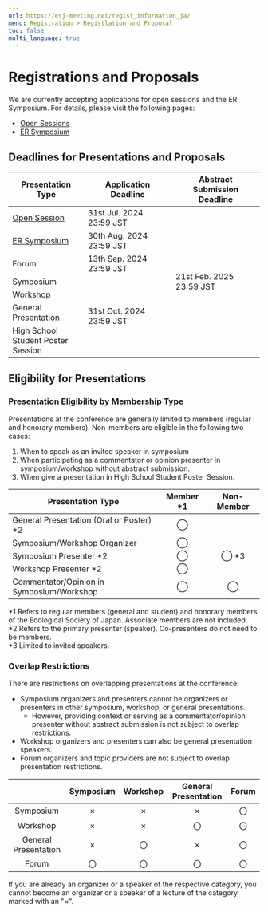 ```yaml
---
url: https://esj-meeting.net/regist_information_ja/
menu: Registration > Registlation and Proposal
toc: false
multi_language: true
---
```


# Registrations and Proposals

We are currently accepting applications for open sessions and the ER Symposium. For details, please visit the following pages:

- [Open Sessions](opensession)
- [ER Symposium](er_symposium)

## Deadlines for Presentations and Proposals

<table>
  <colgroup>
    <col style="width: 30%" />
    <col style="width: 35%" />
    <col style="width: 35%" />
  </colgroup>
  <thead><tr class="header">
    <th>Presentation Type</th>
    <th><strong>Application Deadline</strong></th>
    <th><strong> Abstract Submission Deadline </strong></th>
    </tr></thead>
  <tbody>
    <tr class="odd">
      <td><a href = "opensession">Open Session</a></td>
      <td>31st Jul. 2024 23:59 JST</td>
      <td rowspan=7>21st Feb. 2025 23:59 JST</td>
    </tr>
    <tr class="even">
      <td><a href = "er_symposium">ER Symposium</a></td>
      <td>30th Aug. 2024 23:59 JST</td>
    </tr>
    <tr class="odd">
      <td>Forum</td>
      <td>13th Sep. 2024 23:59 JST</td>
    </tr>
    <tr class="even">
      <td>Symposium<br />
      <td rowspan=4> 31st Oct. 2024 23:59 JST</td>
    </tr>
    <tr class="odd">
      <td>Workshop</td>
    </tr>
    <tr class="even">
     <td>General Presentation<br />
    </tr>
    <tr class="odd">
      <td>High School Student Poster Session</td>
    </tr>
  </tbody>
</table>

## Eligibility for Presentations

### Presentation Eligibility by Membership Type
Presentations at the conference are generally limited to members (regular and honorary members). Non-members are eligible in the following two cases:

1. When to speak as an invited speaker in symposium
2. When participating as a commentator or opinion presenter in symposium/workshop without abstract submission.
3. When give a presentation in High School Student Poster Session.

| **Presentation Type**                              | **Member \*1** | **Non-Member** |
|----------------------------------------------------|:--------------:|:--------------:|
| General Presentation (Oral or Poster) \*2            | ◯            |                |
| Symposium/Workshop Organizer                | ◯            |                |
| Symposium Presenter \*2                           | ◯            | ◯ \*3         |
| Workshop Presenter \*2                       | ◯            |                |
| Commentator/Opinion in Symposium/Workshop    | ◯            | ◯              |

\*1 Refers to regular members (general and student) and honorary members of the Ecological Society of Japan. Associate members are not included.  
\*2 Refers to the primary presenter (speaker). Co-presenters do not need to be members.  
\*3 Limited to invited speakers.

### Overlap Restrictions
There are restrictions on overlapping presentations at the conference:

- Symposium organizers and presenters cannot be organizers or presenters in other symposium, workshop, or general presentations.
  - However, providing context or serving as a commentator/opinion presenter without abstract submission is not subject to overlap restrictions.
- Workshop organizers and presenters can also be general presentation speakers.
- Forum organizers and topic providers are not subject to overlap presentation restrictions.

||Symposium|Workshop|General Presentation|Forum|
|:---:|:---:|:---:|:---:|:---:|
|Symposium|×|×|×|〇|
|Workshop|×|×|〇|〇|
|General Presentation|×|〇|×|〇|
|Forum|〇|〇|〇|〇|

If you are already an organizer or a speaker of the respective category, you cannot become an organizer or a speaker of a lecture of the category marked with an "×".

